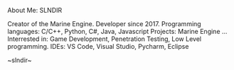 About Me: SLNDIR

Creator of the Marine Engine.
Developer since 2017.
Programming languages: C/C++, Python, C#, Java, Javascript
Projects: Marine Engine ...
Interrested in: Game Development, Penetration Testing, Low Level programming.
IDEs: VS Code, Visual Studio, Pycharm, Eclipse

~slndir~
